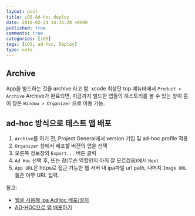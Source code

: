 ```yaml
---
layout: post
title: iOS Ad-hoc deploy
date: 2018-02-24 14:34:28 +0900
published: true
comments: true
categories: [iOS]
tags: [iOS, ad-hoc, Deploy]
type: note
---
```


## Archive
App을 빌드하는 것을 archive 라고 함.
xcode 최상단 top 메뉴바에서 `Product > Archive` 
Archive가 완료되면, 지금까지 빌드한 앱들의 히스토리를 볼 수 있는 창이 뜸.
이 창은 `Window > Organizer` 으로 이동 가능.

## ad-hoc 방식으로 테스트 앱 배포
1. `Archive`를 하기 전, Project General에서 version 기입 및 ad-hoc profile 적용 
1. `Organizer` 창에서 배포할 버전의 앱을 선택 
1. 오른쪽 정보창의 `Export...` 버튼 클릭
1. `Ad Hoc` 선택 후, 뜨는 창(무슨 역할인지 아직 잘 모르겠음)에서 `Next`
1. `App URL`은 https로 접근 가능한 웹 서버 내 ipa파일 url path, 나머지 `Image URL`들은 아무 URL 입력.

참고: 
- [웹을 사용해 ipa AdHoc 배포/설치](https://blog.lonelie.kr/57)
- [AD-HOC으로 앱 배포하기](https://jiwoochoi.tistory.com/103)


